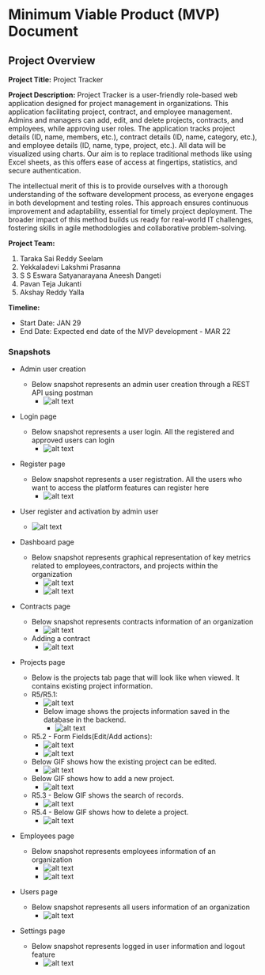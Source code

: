 # Minimum Viable Product (MVP) Document

## Project Overview

**Project Title:** Project Tracker

**Project Description:** Project Tracker is a user-friendly role-based web application designed for project management in organizations. This application facilitating project, contract, and employee management. Admins and managers can add, edit, and delete projects, contracts, and employees, while approving user roles. The application tracks project details (ID, name, members, etc.), contract details (ID, name, category, etc.), and employee details (ID, name, type, project, etc.). All data will be visualized using charts. Our aim is to replace traditional methods like using Excel sheets, as this offers ease of access at fingertips, statistics, and secure authentication.

The intellectual merit of this is to provide ourselves with a thorough understanding of the software development process, as everyone engages in both development and testing roles. This approach ensures continuous improvement and adaptability, essential for timely project deployment. The broader impact of this method builds us ready for real-world IT challenges, fostering skills in agile methodologies and collaborative problem-solving.

**Project Team:**

1. Taraka Sai Reddy Seelam
2. Yekkaladevi Lakshmi Prasanna
3. S S Eswara Satyanarayana Aneesh Dangeti
4. Pavan Teja Jukanti
5. Akshay Reddy Yalla

**Timeline:**

* Start Date:  JAN 29
* End Date: Expected end date of the MVP development - MAR 22

### Snapshots

* Admin user creation
  * Below snapshot represents an admin user creation through a REST API using postman
    * ![alt text](<admin user.png>)

* Login page
  * Below snapshot represents a user login. All the registered and approved users can login
    * ![alt text](<login page.png>)

* Register page
  * Below snapshot represents a user registration. All the users who want to access the platform features can register here
    * ![alt text](register.png)

* User register and activation by admin user
  * ![alt text](Admin.gif)

* Dashboard page
  * Below snapshot represents graphical representation of key metrics related to employees,contractors, and projects within the organization
    * ![alt text](dashboard-1.png)
    * ![alt text](Dashboard.gif)

* Contracts page
  * Below snapshot represents contracts information of an organization
    * ![alt text](<contracts page.png>)
  * Adding a contract
    * ![alt text](Contarct.gif)

* Projects page
  * Below is the projects tab page that will look like when viewed. It contains existing project information.
  * R5/R5.1:
    * ![alt text](<projects listing.png>)
    * Below image shows the projects information saved in the database in the backend.
      * ![alt text](projects_in_DB.png)
  * R5.2 - Form Fields(Edit/Add actions):
    * ![alt text](editproject.png)
    * ![alt text](addproject.png)
  * Below GIF shows how the existing project can be edited.
    * ![alt text](project_edit-_2_.gif)
  * Below GIF shows how to add a new project.
    * ![alt text](<add_project (2).gif>)
  * R5.3 - Below GIF shows the search of records.
    * ![alt text](search.gif)
  * R5.4 - Below GIF shows how to delete a project.
    * ![alt text](delete.gif)

* Employees page
  * Below snapshot represents employees information of an organization
    * ![alt text](<employees page.png>)
    * ![alt text](Employees.gif)

* Users page
  * Below snapshot represents all users information of an organization
    * ![alt text](<users page.png>)

* Settings page
  * Below snapshot represents logged in user information and logout feature
    * ![alt text](settings.png)
